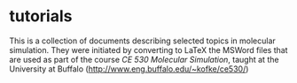 # tutorials
This is a collection of documents describing selected topics in molecular simulation. They were initiated by converting to LaTeX the MSWord files that are used as part of the course *CE 530 Molecular Simulation*, taught at the University at Buffalo (http://www.eng.buffalo.edu/~kofke/ce530/)

